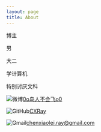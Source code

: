 ```yaml
---
layout: page
title: About
---
```

博主

男

大二

学计算机

特别讨厌文科


![微博](http://cxray.github.io/public/images/weibo.png)[0o鸟人不会飞o0](http://weibo.com/p/1005051795459455)

![GitHub](http://cxray.github.io/public/images/github.png)[CXRay](https://github.com/CXRay)

![Gmail](http://cxray.github.io/public/images/gmail.png)[chenxiaolei.ray@gmail.com](mailto:narsihuang@gmail.com)
